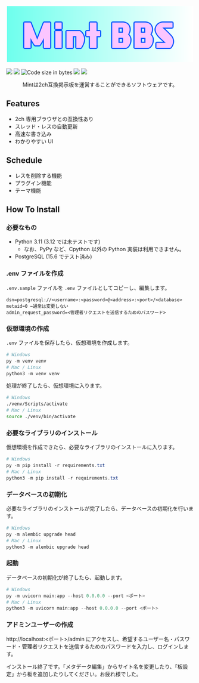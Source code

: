 <div align="center">
<img alt="Mint BBS" src="./static/img/mint.png"><br>
</div>

[![](https://discord.com/api/guilds/1218841426918510632/widget.png)](https://discordsrv.com/discord "Discord")
[![](https://img.shields.io/github/release/mint-bbs/mint.svg)](https://github.com/mint-bbs/mint/releases/latest "Latest release")
![](https://img.shields.io/github/languages/code-size/mint-bbs/mint.svg "Code size in bytes")
[![](https://img.shields.io/github/contributors/mint-bbs/mint.svg)](https://github.com/mint-bbs/mint/graphs/contributors "GitHub contributors")
[![](https://img.shields.io/github/license/mint-bbs/mint.svg)](https://github.com/mint-bbs/mint/blob/master/LICENSE "License")

<center>Mintは2ch互換掲示板を運営することができるソフトウェアです。</center>

## Features

- 2ch 専用ブラウザとの互換性あり
- スレッド・レスの自動更新
- 高速な書き込み
- わかりやすい UI

## Schedule

- レスを削除する機能
- プラグイン機能
- テーマ機能

## How To Install

### 必要なもの

- Python 3.11 (3.12 では未テストです)
  - なお、PyPy など、Cpython 以外の Python 実装は利用できません。
- PostgreSQL (15.6 でテスト済み)

### .env ファイルを作成

`.env.sample` ファイルを `.env` ファイルとしてコピーし、編集します。

```env
dsn=postgresql://<username>:<password>@<address>:<port>/<database>
metaid=0 ←通常は変更しない
admin_request_password=<管理者リクエストを送信するためのパスワード>
```

### 仮想環境の作成

`.env` ファイルを保存したら、仮想環境を作成します。

```ps1
# Windows
py -m venv venv
# Mac / Linux
python3 -m venv venv
```

処理が終了したら、仮想環境に入ります。

```bash
# Windows
./venv/Scripts/activate
# Mac / Linux
source ./venv/bin/activate
```

### 必要なライブラリのインストール

仮想環境を作成できたら、必要なライブラリのインストールに入ります。

```ps1
# Windows
py -m pip install -r requirements.txt
# Mac / Linux
python3 -m pip install -r requirements.txt
```

### データベースの初期化

必要なライブラリのインストールが完了したら、データベースの初期化を行います。

```ps1
# Windows
py -m alembic upgrade head
# Mac / Linux
python3 -m alembic upgrade head
```

### 起動

データベースの初期化が終了したら、起動します。

```ps1
# Windows
py -m uvicorn main:app --host 0.0.0.0 --port <ポート>
# Mac / Linux
python3 -m uvicorn main:app --host 0.0.0.0 --port <ポート>
```

### アドミンユーザーの作成

http://localhost:<ポート>/admin にアクセスし、希望するユーザー名・パスワード・管理者リクエストを送信するためのパスワードを入力し、ログインします。

インストール終了です。「メタデータ編集」からサイト名を変更したり、「板設定」から板を追加したりしてください。お疲れ様でした。
